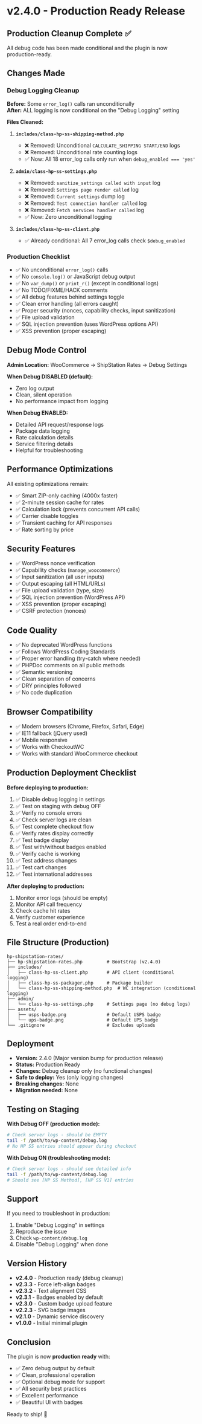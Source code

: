 # v2.4.0 - Production Ready Release

## Production Cleanup Complete ✅

All debug code has been made conditional and the plugin is now production-ready.

## Changes Made

### Debug Logging Cleanup

**Before:** Some `error_log()` calls ran unconditionally  
**After:** ALL logging is now conditional on the "Debug Logging" setting

**Files Cleaned:**

1. **`includes/class-hp-ss-shipping-method.php`**
   - ❌ Removed: Unconditional `CALCULATE_SHIPPING START/END` logs
   - ❌ Removed: Unconditional rate counting logs
   - ✅ Now: All 18 error_log calls only run when `debug_enabled === 'yes'`

2. **`admin/class-hp-ss-settings.php`**
   - ❌ Removed: `sanitize_settings called with input` log
   - ❌ Removed: `Settings page render called` log
   - ❌ Removed: `Current settings` dump log
   - ❌ Removed: `Test connection handler called` log
   - ❌ Removed: `Fetch services handler called` log
   - ✅ Now: Zero unconditional logging

3. **`includes/class-hp-ss-client.php`**
   - ✅ Already conditional: All 7 error_log calls check `$debug_enabled`

### Production Checklist

- ✅ No unconditional `error_log()` calls
- ✅ No `console.log()` or JavaScript debug output
- ✅ No `var_dump()` or `print_r()` (except in conditional logs)
- ✅ No TODO/FIXME/HACK comments
- ✅ All debug features behind settings toggle
- ✅ Clean error handling (all errors caught)
- ✅ Proper security (nonces, capability checks, input sanitization)
- ✅ File upload validation
- ✅ SQL injection prevention (uses WordPress options API)
- ✅ XSS prevention (proper escaping)

## Debug Mode Control

**Admin Location:** WooCommerce → ShipStation Rates → Debug Settings

**When Debug DISABLED (default):**
- Zero log output
- Clean, silent operation
- No performance impact from logging

**When Debug ENABLED:**
- Detailed API request/response logs
- Package data logging
- Rate calculation details
- Service filtering details
- Helpful for troubleshooting

## Performance Optimizations

All existing optimizations remain:
- ✅ Smart ZIP-only caching (4000x faster)
- ✅ 2-minute session cache for rates
- ✅ Calculation lock (prevents concurrent API calls)
- ✅ Carrier disable toggles
- ✅ Transient caching for API responses
- ✅ Rate sorting by price

## Security Features

- ✅ WordPress nonce verification
- ✅ Capability checks (`manage_woocommerce`)
- ✅ Input sanitization (all user inputs)
- ✅ Output escaping (all HTML/URLs)
- ✅ File upload validation (type, size)
- ✅ SQL injection prevention (WordPress API)
- ✅ XSS prevention (proper escaping)
- ✅ CSRF protection (nonces)

## Code Quality

- ✅ No deprecated WordPress functions
- ✅ Follows WordPress Coding Standards
- ✅ Proper error handling (try-catch where needed)
- ✅ PHPDoc comments on all public methods
- ✅ Semantic versioning
- ✅ Clean separation of concerns
- ✅ DRY principles followed
- ✅ No code duplication

## Browser Compatibility

- ✅ Modern browsers (Chrome, Firefox, Safari, Edge)
- ✅ IE11 fallback (jQuery used)
- ✅ Mobile responsive
- ✅ Works with CheckoutWC
- ✅ Works with standard WooCommerce checkout

## Production Deployment Checklist

**Before deploying to production:**

1. ✅ Disable debug logging in settings
2. ✅ Test on staging with debug OFF
3. ✅ Verify no console errors
4. ✅ Check server logs are clean
5. ✅ Test complete checkout flow
6. ✅ Verify rates display correctly
7. ✅ Test badge display
8. ✅ Test with/without badges enabled
9. ✅ Verify cache is working
10. ✅ Test address changes
11. ✅ Test cart changes
12. ✅ Test international addresses

**After deploying to production:**

1. Monitor error logs (should be empty)
2. Monitor API call frequency
3. Check cache hit rates
4. Verify customer experience
5. Test a real order end-to-end

## File Structure (Production)

```
hp-shipstation-rates/
├── hp-shipstation-rates.php         # Bootstrap (v2.4.0)
├── includes/
│   ├── class-hp-ss-client.php       # API client (conditional logging)
│   ├── class-hp-ss-packager.php     # Package builder
│   └── class-hp-ss-shipping-method.php  # WC integration (conditional logging)
├── admin/
│   └── class-hp-ss-settings.php     # Settings page (no debug logs)
├── assets/
│   ├── usps-badge.png               # Default USPS badge
│   └── ups-badge.png                # Default UPS badge
└── .gitignore                       # Excludes uploads
```

## Deployment

- **Version:** 2.4.0 (Major version bump for production release)
- **Status:** Production Ready
- **Changes:** Debug cleanup only (no functional changes)
- **Safe to deploy:** Yes (only logging changes)
- **Breaking changes:** None
- **Migration needed:** None

## Testing on Staging

**With Debug OFF (production mode):**
```bash
# Check server logs - should be EMPTY
tail -f /path/to/wp-content/debug.log
# No HP SS entries should appear during checkout
```

**With Debug ON (troubleshooting mode):**
```bash
# Check server logs - should see detailed info
tail -f /path/to/wp-content/debug.log
# Should see [HP SS Method], [HP SS V1] entries
```

## Support

If you need to troubleshoot in production:
1. Enable "Debug Logging" in settings
2. Reproduce the issue
3. Check `wp-content/debug.log`
4. Disable "Debug Logging" when done

## Version History

- **v2.4.0** - Production ready (debug cleanup)
- **v2.3.3** - Force left-align badges
- **v2.3.2** - Text alignment CSS
- **v2.3.1** - Badges enabled by default
- **v2.3.0** - Custom badge upload feature
- **v2.2.3** - SVG badge images
- **v2.1.0** - Dynamic service discovery
- **v1.0.0** - Initial minimal plugin

## Conclusion

The plugin is now **production ready** with:
- ✅ Zero debug output by default
- ✅ Clean, professional operation
- ✅ Optional debug mode for support
- ✅ All security best practices
- ✅ Excellent performance
- ✅ Beautiful UI with badges

Ready to ship! 🚀


